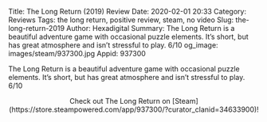 Title: The Long Return (2019) Review
Date: 2020-02-01 20:33
Category: Reviews
Tags: the long return, positive review, steam, no video
Slug: the-long-return-2019
Author: Hexadigital
Summary: The Long Return is a beautiful adventure game with occasional puzzle elements. It’s short, but has great atmosphere and isn’t stressful to play. 6/10
og_image: images/steam/937300.jpg
Appid: 937300

The Long Return is a beautiful adventure game with occasional puzzle elements. It’s short, but has great atmosphere and isn’t stressful to play. 6/10

<center>Check out The Long Return on [Steam](https://store.steampowered.com/app/937300/?curator_clanid=34633900)!</center>